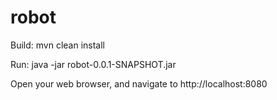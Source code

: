# robot

Build: mvn clean install  

Run:  java -jar robot-0.0.1-SNAPSHOT.jar

Open your web browser, and navigate to http://localhost:8080